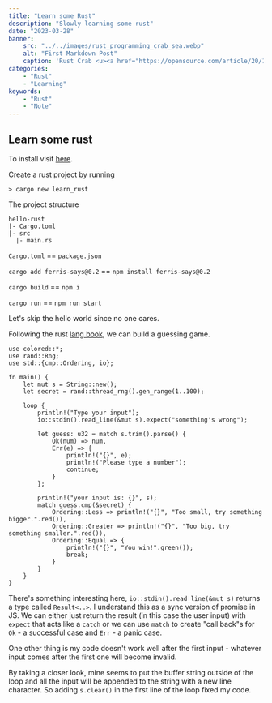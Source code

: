 ```yaml
---
title: "Learn some Rust"
description: "Slowly learning some rust"
date: "2023-03-28"
banner:
    src: "../../images/rust_programming_crab_sea.webp"
    alt: "First Markdown Post"
    caption: 'Rust Crab <u><a href="https://opensource.com/article/20/12/learn-rust">in the sea.</a></u>'
categories:
    - "Rust"
    - "Learning"
keywords:
    - "Rust"
    - "Note"
---
```


## Learn some rust

To install visit [here](https://www.rust-lang.org/learn/get-started).

Create a rust project by running

```
> cargo new learn_rust
```

The project structure

```
hello-rust
|- Cargo.toml
|- src
  |- main.rs
```

`Cargo.toml` == `package.json`

`cargo add ferris-says@0.2` == `npm install ferris-says@0.2`

`cargo build` == `npm i`

`cargo run` == `npm run start`

Let's skip the hello world since no one cares.

Following the rust [lang book](https://doc.rust-lang.org/book/ch02-00-guessing-game-tutorial.html), we can build a guessing game.

```
use colored::*;
use rand::Rng;
use std::{cmp::Ordering, io};

fn main() {
    let mut s = String::new();
    let secret = rand::thread_rng().gen_range(1..100);

    loop {
        println!("Type your input");
        io::stdin().read_line(&mut s).expect("something's wrong");

        let guess: u32 = match s.trim().parse() {
            Ok(num) => num,
            Err(e) => {
                println!("{}", e);
                println!("Please type a number");
                continue;
            }
        };

        println!("your input is: {}", s);
        match guess.cmp(&secret) {
            Ordering::Less => println!("{}", "Too small, try something bigger.".red()),
            Ordering::Greater => println!("{}", "Too big, try something smaller.".red()),
            Ordering::Equal => {
                println!("{}", "You win!".green());
                break;
            }
        }
    }
}

```

There's something interesting here, `io::stdin().read_line(&mut s)` returns a type called `Result<..>`. I understand this as a sync version of
promise in JS. We can either just return the result (in this case the user input) with `expect` that acts like a `catch` or we can use `match` to
create "call back"s for `Ok` - a successful case and `Err` - a panic case.

One other thing is my code doesn't work well after the first input - whatever input comes after the first one will become invalid.

By taking a closer look, mine seems to put the buffer string outside of the loop and all the input will be appended to the string with a new line character.
So adding `s.clear()` in the first line of the loop fixed my code.
